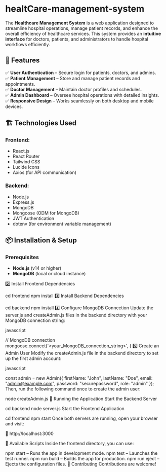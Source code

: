 # healtCare-management-system
The **Healthcare Management System** is a web application designed to streamline hospital operations, manage patient records, and enhance the overall efficiency of healthcare services. This system provides an **intuitive interface** for doctors, patients, and administrators to handle hospital workflows efficiently.  
## 🚀 Features  

✅ **User Authentication** – Secure login for patients, doctors, and admins.  
✅ **Patient Management** – Store and manage patient records and appointments.  
✅ **Doctor Management** – Maintain doctor profiles and schedules.  
✅ **Admin Dashboard** – Oversee hospital operations with detailed insights.  
✅ **Responsive Design** – Works seamlessly on both desktop and mobile devices.  

## 🏗️ Technologies Used  

### **Frontend:**  
- React.js  
- React Router  
- Tailwind CSS  
- Lucide Icons  
- Axios (for API communication)  

### **Backend:**  
- Node.js  
- Express.js  
- MongoDB  
- Mongoose (ODM for MongoDB)  
- JWT Authentication  
- dotenv (for environment variable management)  

## 📦 Installation & Setup  

### **Prerequisites**  
- **Node.js** (v14 or higher)  
- **MongoDB** (local or cloud instance)  


2️⃣ Install Frontend Dependencies

cd frontend
npm install
3️⃣ Install Backend Dependencies

cd backend
npm install
4️⃣ Configure MongoDB Connection
Update the server.js and createAdmin.js files in the backend directory with your MongoDB connection string:

javascript

// MongoDB connection
mongoose.connect('<your_MongoDB_connection_string>', {
5️⃣ Create an Admin User
Modify the createAdmin.js file in the backend directory to set up the first admin account:

javascript

const admin = new Admin({
  firstName: "John",
  lastName: "Doe",
  email: "admin@example.com",
  password: "securepassword",
  role: "admin"
});
Then, run the following command once to create the admin user:


node createAdmin.js
🚀 Running the Application
Start the Backend Server

cd backend
node server.js
Start the Frontend Application

cd frontend
npm start
Once both servers are running, open your browser and visit:

🔗 http://localhost:3000

📜 Available Scripts
Inside the frontend directory, you can use:

npm start – Runs the app in development mode.
npm test – Launches the test runner.
npm run build – Builds the app for production.
npm run eject – Ejects the configuration files.
🤝 Contributing
Contributions are welcome!
